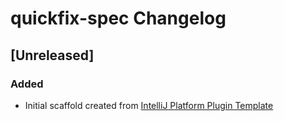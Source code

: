 <!-- Keep a Changelog guide -> https://keepachangelog.com -->

# quickfix-spec Changelog

## [Unreleased]
### Added
- Initial scaffold created from [IntelliJ Platform Plugin Template](https://github.com/JetBrains/intellij-platform-plugin-template)
